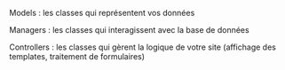 Models : les classes qui représentent vos données


Managers : les classes qui interagissent avec la base de données


Controllers : les classes qui gèrent la logique de votre site (affichage des templates, traitement de formulaires)

